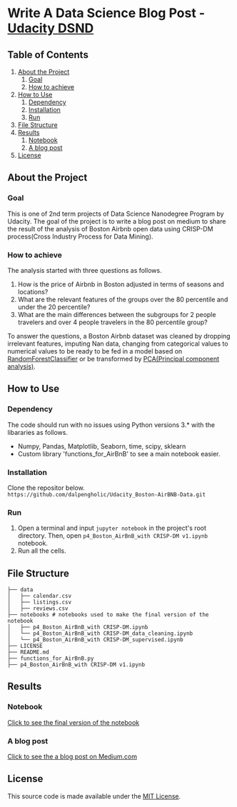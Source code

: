 #  Write A Data Science Blog Post - [Udacity DSND](https://www.udacity.com/course/data-scientist-nanodegree--nd025)


## Table of Contents
1. [About the Project](#about_the_project)
    1. [Goal](#goal)
    2. [How to achieve](#how_to_achieve)
2. [How to Use](#how_to_use)
    1. [Dependency](#dependency)
    2. [Installation](#installation)
    3. [Run](#run)
3. [File Structure](#file_structure)
4. [Results](#results)
    1. [Notebook](#notebook)
    2. [A blog post](#a_blog_post)
5. [License](#license)


<a name="about_the_project"></a>
## About the Project
<a name="goal"></a>
### Goal
This is one of 2nd term projects of Data Science Nanodegree Program by Udacity. The goal of the project is to write a blog post on medium to share the result of the analysis of Boston Airbnb open data using CRISP-DM process(Cross Industry Process for Data Mining). 

<a name="how_to_achieve"></a>
### How to achieve
The analysis started with three questions as follows.
1. How is the price of Airbnb in Boston adjusted in terms of seasons and locations?
2. What are the relevant features of the groups over the 80 percentile and under the 20 percentile?
3. What are the main differences between the subgroups for 2 people travelers and over 4 people travelers in the 80 percentile group?

To answer the questions, a Boston Airbnb dataset was cleaned by dropping irrelevant features, imputing Nan data, changing from categorical values to numerical values to be ready to be fed in a model based on [RandomForestClassifier](https://scikit-learn.org/stable/modules/generated/sklearn.ensemble.RandomForestClassifier.html) or be transformed by [PCA(Principal component analysis)](https://en.wikipedia.org/wiki/Principal_component_analysis).


<a name="how_to_use"></a>
## How to Use

<a name="dependency"></a>
### Dependency
The code should run with no issues using Python versions 3.* with the libararies as follows.
- Numpy, Pandas, Matplotlib, Seaborn, time, scipy, sklearn
- Custom library 'functions_for_AirBnB' to see a main notebook easier.

<a name="installation"></a>
### Installation
Clone the repositor below.
`https://github.com/dalpengholic/Udacity_Boston-AirBNB-Data.git`

<a name="run"></a>
### Run
1. Open a terminal and input `jupyter notebook` in the project's root directory. Then, open `p4_Boston_AirBnB_with CRISP-DM v1.ipynb` notebook.
2. Run all the cells.
      
<a name="file_structure"></a>
## File Structure
```
├── data
│   ├── calendar.csv
│   ├── listings.csv
│   ├── reviews.csv
├── notebooks # notebooks used to make the final version of the notebook
│   ├── p4_Boston_AirBnB_with CRISP-DM.ipynb
│   └── p4_Boston_AirBnB_with CRISP-DM_data_cleaning.ipynb
│   └── p4_Boston_AirBnB_with CRISP-DM_supervised.ipynb
├── LICENSE
├── README.md
├── functions_for_AirBnB.py
├── p4_Boston_AirBnB_with CRISP-DM v1.ipynb

```
<a name="results"></a>
## Results
<a name="notebook"></a>
### Notebook
[Click to see the final version of the notebook](https://github.com/dalpengholic/Udacity_Boston-AirBNB-Data/blob/master/p4_Boston_AirBnB_with%20CRISP-DM%20v1.ipynb)

<a name="a_blog_post"></a>
### A blog post
[Click to see the a blog post on Medium.com](https://medium.com/@dalpengholic/the-5-ways-to-be-successful-hosts-of-airbnb-b0c02612f5fb) 


<a name="license"></a>
## License
This source code is made available under the [MIT License](https://github.com/dalpengholic/Udacity_Boston-AirBNB-Data/blob/master/LICENSE).
